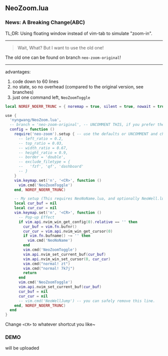 NeoZoom.lua
---


### News: A Breaking Change(ABC)

TL;DR: Using floating window instead of vim-tab to simulate "zoom-in".

---

> Wait, What? But I want to use the old one!

The old one can be found on branch `neo-zoom-original`!

---

advantages:
1. code down to 60 lines
2. no state, so no overhead (compared to the original version, see branches)
3. just one command left, `NeoZoomToggle`


```lua
local NOREF_NOERR_TRUNC = { noremap = true, silent = true, nowait = true }

use {
  'nyngwang/NeoZoom.lua',
  -- branch = 'neo-zoom-original', -- UNCOMMENT THIS, if you prefer the old one
  config = function ()
    require('neo-zoom').setup { -- use the defaults or UNCOMMENT and change any one to overwrite
      -- left_ratio = 0.2,
      -- top_ratio = 0.03,
      -- width_ratio = 0.67,
      -- height_ratio = 0.9,
      -- border = 'double',
      -- exclude_filetype = {
      --   'fzf', 'qf', 'dashboard'
      -- }
    }
    vim.keymap.set('n', '<CR>', function ()
      vim.cmd('NeoZoomToggle')
    end, NOREF_NOERR_TRUNC)

    -- My setup (This requires NeoNoName.lua, and optionally NeoWell.lua)
    local cur_buf = nil
    local cur_cur = nil
    vim.keymap.set('n', '<CR>', function ()
      -- Pop-up Effect
      if vim.api.nvim_win_get_config(0).relative == '' then
        cur_buf = vim.fn.bufnr()
        cur_cur = vim.api.nvim_win_get_cursor(0)
        if vim.fn.bufname() ~= '' then
          vim.cmd('NeoNoName')
        end
        vim.cmd('NeoZoomToggle')
        vim.api.nvim_set_current_buf(cur_buf)
        vim.api.nvim_win_set_cursor(0, cur_cur)
        vim.cmd("normal! zt")
        vim.cmd("normal! 7k7j")
        return
      end
      vim.cmd('NeoZoomToggle')
      vim.api.nvim_set_current_buf(cur_buf)
      cur_buf = nil
      cur_cur = nil
      -- vim.cmd('NeoWellJump') -- you can safely remove this line.
    end, NOREF_NOERR_TRUNC)
  end
}
```

Change `<CR>` to whatever shortcut you like~


### DEMO

will be uploaded
